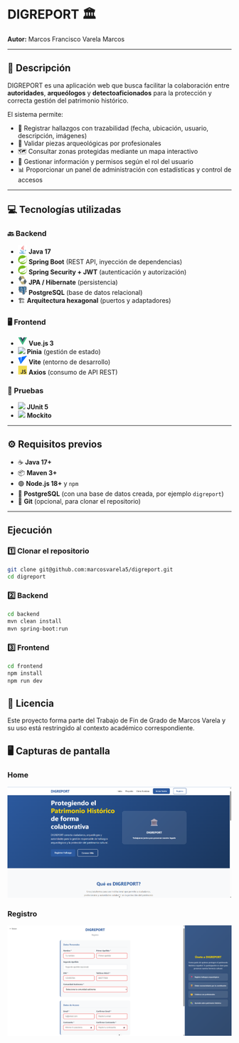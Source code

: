 # DIGREPORT 🏛️

**Autor:** Marcos Francisco Varela Marcos  

---

## 📝 Descripción

DIGREPORT es una aplicación web que busca facilitar la colaboración entre **autoridades**, **arqueólogos** y **detectoaficionados** para la protección y correcta gestión del patrimonio histórico.  

El sistema permite:
- 📍 Registrar hallazgos con trazabilidad (fecha, ubicación, usuario, descripción, imágenes)
- 🏺 Validar piezas arqueológicas por profesionales
- 🗺️ Consultar zonas protegidas mediante un mapa interactivo
- 🔐 Gestionar información y permisos según el rol del usuario
- 📊 Proporcionar un panel de administración con estadísticas y control de accesos

---

## 💻 Tecnologías utilizadas

### 🔙 Backend
- <img src="https://raw.githubusercontent.com/devicons/devicon/master/icons/java/java-original.svg" width="20"/> **Java 17**
- <img src="https://raw.githubusercontent.com/devicons/devicon/master/icons/spring/spring-original.svg" width="20"/> **Spring Boot** (REST API, inyección de dependencias)
- <img src="https://raw.githubusercontent.com/devicons/devicon/master/icons/spring/spring-original.svg" width="20"/> **Spring Security + JWT** (autenticación y autorización)
- <img src="https://raw.githubusercontent.com/devicons/devicon/master/icons/hibernate/hibernate-original.svg" width="20"/> **JPA / Hibernate** (persistencia)
- <img src="https://raw.githubusercontent.com/devicons/devicon/master/icons/postgresql/postgresql-original.svg" width="20"/> **PostgreSQL** (base de datos relacional)
- 🏗️ **Arquitectura hexagonal** (puertos y adaptadores)

### 🖥️ Frontend
- <img src="https://raw.githubusercontent.com/devicons/devicon/master/icons/vuejs/vuejs-original.svg" width="20"/> **Vue.js 3**
- <img src="https://pinia.vuejs.org/logo.svg" width="20"/> **Pinia** (gestión de estado)
- <img src="https://raw.githubusercontent.com/devicons/devicon/master/icons/vite/vite-original.svg" width="20"/> **Vite** (entorno de desarrollo)
- <img src="https://raw.githubusercontent.com/devicons/devicon/master/icons/javascript/javascript-original.svg" width="20"/> **Axios** (consumo de API REST)

### 🧪 Pruebas
- <img src="https://upload.wikimedia.org/wikipedia/commons/5/50/JUnit_5_Banner.png" width="50"/> **JUnit 5**
- <img src="https://avatars.githubusercontent.com/u/12101536?s=200&v=4" width="20"/> **Mockito**

---

## ⚙️ Requisitos previos

- ☕ **Java 17+**
- 📦 **Maven 3+**
- 🟢 **Node.js 18+** y `npm`
- 🐘 **PostgreSQL** (con una base de datos creada, por ejemplo `digreport`)
- 🐙 **Git** (opcional, para clonar el repositorio)

---

## Ejecución

### 1️⃣ Clonar el repositorio
```bash
git clone git@github.com:marcosvarela5/digreport.git
cd digreport
```

### 2️⃣ Backend
```bash
cd backend
mvn clean install
mvn spring-boot:run
```

### 3️⃣ Frontend
```bash
cd frontend
npm install
npm run dev
```

## 📜 Licencia

Este proyecto forma parte del Trabajo de Fin de Grado de Marcos Varela y su uso está restringido al contexto académico correspondiente.  


  
## 🖥️ Capturas de pantalla

### Home
<img src="./docs/digreport_home.png" width="750">


### Registro
<img src="./docs/digreport_registerform.png" width="750">
